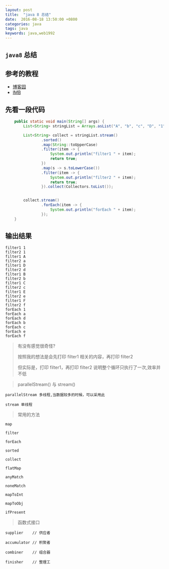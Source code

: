 ```yaml
---
layout: post
title:  "java 8 总结"
date:  2016-08-18 13:50:00 +0800
categories: java
tags: java
keywords: java,web1992
---
```


## `java8` 总结

<!--truncate-->

## 参考的教程

- [博客园](http://www.cnblogs.com/davidwang456/p/4760559.html)
- [IMB](https://www.ibm.com/developerworks/cn/java/j-lo-java8streamapi/)

## 先看一段代码

```java
    public static void main(String[] args) {
        List<String> stringList = Arrays.asList("A", "b", "c", "D", "1", "e", "f");

        List<String> collect = stringList.stream()
                .sorted()
                .map(String::toUpperCase)
                .filter(item -> {
                    System.out.println("filter1 " + item);
                    return true;
                })
                .map(s -> s.toLowerCase())
                .filter(item -> {
                    System.out.println("filter2 " + item);
                    return true;
                }).collect(Collectors.toList());


        collect.stream()
                .forEach(item -> {
                    System.out.println("forEach " + item);
                });
    }
```

## 输出结果

    filter1 1
    filter2 1
    filter1 A
    filter2 a
    filter1 D
    filter2 d
    filter1 B
    filter2 b
    filter1 C
    filter2 c
    filter1 E
    filter2 e
    filter1 F
    filter2 f
    forEach 1
    forEach a
    forEach d
    forEach b
    forEach c
    forEach e
    forEach f

> 有没有感觉很奇怪?
>
> 按照我的想法是会先打印 filter1 相关的内容，再打印 filter2
>
> 但实际是，打印 filter1，再打印 filter2 说明整个循环只执行了一次,效率并不低

> parallelStream() 与 stream()

    parallelStream 多线程,当数据较多的时候，可以采用此

    stream 单线程

> 常用的方法

    map

    filter

    forEach

    sorted

    collect

    flatMap

    anyMatch

    noneMatch

    mapToInt

    mapToObj

    ifPresent

> 函数式接口

    supplier 	// 供应者

    accumulator // 积聚者

    combiner 	// 组合器

    finisher	// 整理工
